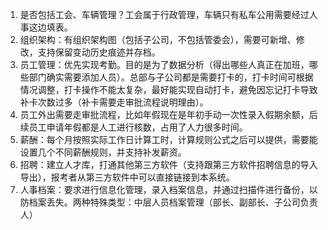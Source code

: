 1. 是否包括工会、车辆管理？工会属于行政管理，车辆只有私车公用需要经过人事这边填表。
2. 组织架构：有组织架构图（包括子公司，不包括管委会），需要可新增、修改，支持保留变动历史痕迹并存档。
3. 员工管理：优先实现考勤。目的是为了数据分析（得出哪些人真正在加班，哪些部门确实需要添加人员）。总部与子公司都是需要打卡的，打卡时间可根据情况调整，打卡操作不能太复杂，最好能实现自动打卡，避免因忘记打卡导致补卡次数过多（补卡需要走审批流程说明理由）。
4. 员工外出需要走审批流程，比如年假现在是年初手动一次性录入假期余额，后续员工申请年假都是人工进行核数，占用了人力很多时间。
5. 薪酬：每个月按照实际工作日计算工时，计算规则公式之后可以提供，需要能设置几个不同薪酬规则，并支持补发薪资。
6. 招聘：建立人才库，打通其他第三方软件（支持跟第三方软件招聘信息的导入导出），报考者从第三方软件中可以直接链接到本系统。
7. 人事档案：要求进行信息化管理，录入档案信息，并通过扫描件进行备份，以防档案丢失。两种特殊类型：中层人员档案管理（部长、副部长、子公司负责人）